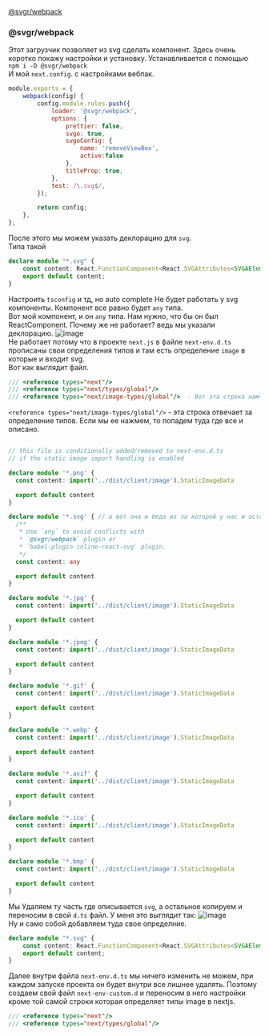 [@svgr/webpack]()

### @svgr/webpack
Этот загрузчик позволяет из svg сделать компонент. Здесь очень коротко покажу настройки и установку.
Устанавливается с помощью `npm i -D @svgr/webpack`<br>
И мой `next.config`. с настройками вебпак.
```js
module.exports = {
	webpack(config) {
		config.module.rules.push({
			loader: '@svgr/webpack',
			options: {
				prettier: false,
				svgo: true,
				svgoConfig: {
					name: 'removeViewBox',
					active:false
				},
				titleProp: true,
			},
			test: /\.svg$/,
		});

		return config;
	},
};
```
После этого мы можем указать деклорацию для `svg`.<br>
Типа такой
```ts
declare module "*.svg" {
    const content: React.FunctionComponent<React.SVGAttributes<SVGAElement>>;
    export default content;
}
```
Настроить `tsconfig` и тд, но auto complete Не будет работать у svg компоненты. Компонент все равно будет `any` типа.<br>
Вот мой компонент, и он `any` типа. Нам нужно, что бы он был ReactComponent. Почему же не работает? ведь мы указали деклорацию.
![image](https://user-images.githubusercontent.com/70824286/177039418-79ecf171-df8a-4f02-80b6-698af4b22dbe.png)<br>
Не работает потому что в проекте `next.js` в файле `next-env.d.ts` прописаны свои определения типов и там есть определение `image` в которые и входит svg.<br>
Вот как выглядит файл.
```ts
/// <reference types="next"/>
/// <reference types="next/types/global"/>
/// <reference types="next/image-types/global"/>  - Вот эта строка нам и мешает.
```
`<reference types="next/image-types/global"/>` - эта строка отвечает за определение типов. Если мы ее нажмем, то попадем туда где все и описано.
```ts

// this file is conditionally added/removed to next-env.d.ts
// if the static image import handling is enabled

declare module '*.png' {
  const content: import('../dist/client/image').StaticImageData

  export default content
}

declare module '*.svg' { // а вот она и беда из за которой у нас и остается тип any
  /**
   * Use `any` to avoid conflicts with
   * `@svgr/webpack` plugin or
   * `babel-plugin-inline-react-svg` plugin.
   */
  const content: any

  export default content
}

declare module '*.jpg' {
  const content: import('../dist/client/image').StaticImageData

  export default content
}

declare module '*.jpeg' {
  const content: import('../dist/client/image').StaticImageData

  export default content
}

declare module '*.gif' {
  const content: import('../dist/client/image').StaticImageData

  export default content
}

declare module '*.webp' {
  const content: import('../dist/client/image').StaticImageData

  export default content
}

declare module '*.avif' {
  const content: import('../dist/client/image').StaticImageData

  export default content
}

declare module '*.ico' {
  const content: import('../dist/client/image').StaticImageData

  export default content
}

declare module '*.bmp' {
  const content: import('../dist/client/image').StaticImageData

  export default content
}

```
Мы Удаляем ту часть где описывается `svg`, а остальное копируем и переносим в свой `d.ts` файл. У меня это выглядит так:
![image](https://user-images.githubusercontent.com/70824286/177039786-0c2375db-cd10-4e3a-8493-8cb7f82bcb56.png)<br>
Ну и само собой добавляем туда свое определние.
```ts
declare module "*.svg" {
    const content: React.FunctionComponent<React.SVGAttributes<SVGAElement>>;
    export default content;
}

```
Далее внутри файла `next-env.d.ts` мы ничего изменить не можем, при каждом запуске проекта он будет внутри все лишнее удалять.
Поэтому создаем свой файл `next-env-custom.d` и переносим в него настройки кроме той самой строки которая определяет типы image в nextjs.
```ts
/// <reference types="next"/>
/// <reference types="next/types/global"/>
```
